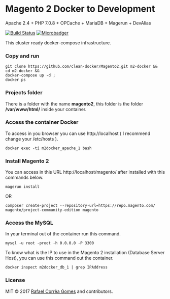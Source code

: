 # Magento 2 Docker to Development

Apache 2.4 + PHP 7.0.8 + OPCache + MariaDB + Magerun + DevAlias

[![Build Status](https://travis-ci.org/clean-docker/Magento2.svg?branch=master)](https://travis-ci.org/clean-docker/Magento2)
[![Microbadger](https://images.microbadger.com/badges/image/rafaelcgstz/magento2.svg)](https://microbadger.com/images/rafaelcgstz/magento2 "Get your own image badge on microbadger.com")

This cluster ready docker-compose infrastructure.

### Copy and run

```
git clone https://github.com/clean-docker/Magento2.git m2-docker &&
cd m2-docker &&
docker-compose up -d ;
docker ps
```

### Projects folder

There is a folder with the name **magento2**, this folder is the folder **/var/www/html/** inside your container.

### Access the container Docker

To access in you browser you can use http://localhost ( I recommend change your /etc/hosts ).

```
docker exec -ti m2docker_apache_1 bash
```

### Install Magento 2

You can access in this URL http://localhost/magento/ after installed with this commands below.

```
magerun install
```

OR

```
composer create-project --repository-url=https://repo.magento.com/ magento/project-community-edition magento
```

### Access the MySQL

In your terminal out of the container run this command.

```
mysql -u root -proot -h 0.0.0.0 -P 3300
```

To know what is the IP to use in the Magento 2 installation (Database Server Host), you can use this command out the container.

```
docker inspect m2docker_db_1 | grep IPAddress
```

### License

MIT © 2017 [Rafael Corrêa Gomes](https://github.com/rafaelstz/) and contributors.
